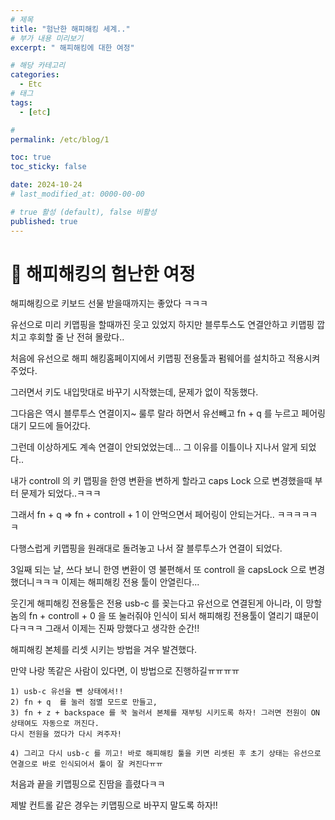 ```yaml
---
# 제목
title: "험난한 해피해킹 세계.."
# 부가 내용 미리보기
excerpt: " 해피해킹에 대한 여정"

# 해당 카테고리
categories:
  - Etc
# 태그
tags:
  - [etc]

#
permalink: /etc/blog/1

toc: true
toc_sticky: false

date: 2024-10-24
# last_modified_at: 0000-00-00

# true 활성 (default), false 비활성
published: true
---
```


# 🦥 해피해킹의 험난한 여정

해피해킹으로 키보드 선물 받을때까지는 좋았다 ㅋㅋㅋ

유선으로 미리 키맵핑을 할때까진 웃고 있었지 하지만 블루투스도 연결안하고 키맵핑 깝치고 후회할 줄 난 전혀 몰랐다..

처음에 유선으로 해피 해킹홈페이지에서 키맵핑 전용툴과 펌웨어를 설치하고 적용시켜주었다.

그러면서 키도 내입맛대로 바꾸기 시작했는데, 문제가 없이 작동했다.

그다음은 역시 블루투스 연결이지~ 룰루 랄라 하면서 유선빼고 fn + q 를 누르고 페어링 대기 모드에 들어갔다.

그런데 이상하게도 계속 연결이 안되었었는데... 그 이유를 이틀이나 지나서 알게 되었다..

내가 controll 의 키 맵핑을 한영 변환을 변하게 할라고 caps Lock 으로 변경했을때 부터 문제가 되었다..ㅋㅋㅋ

그래서 fn + q => fn + controll + 1 이 안먹으면서 페어링이 안되는거다.. ㅋㅋㅋㅋㅋㅋ

다행스럽게 키맵핑을 원래대로 돌려놓고 나서 잘 블루투스가 연결이 되었다.

3일째 되는 날, 쓰다 보니 한영 변환이 영 불편해서 또 controll 을 capsLock 으로 변경했더니ㅋㅋㅋ
이제는 해피해킹 전용 툴이 안열린다...

웃긴게 해피해킹 전용툴은 전용 usb-c 를 꽂는다고 유선으로 연결된게 아니라, 이 망할놈의 fn + controll + 0 을 또 눌러줘야 인식이 되서 해피해킹 전용툴이 열리기 떄문이다ㅋㅋㅋ
그래서 이제는 진짜 망했다고 생각한 순간!!

해피해킹 본체를 리셋 시키는 방법을 겨우 발견했다.

만약 나랑 똑같은 사람이 있다면, 이 방법으로 진행하길ㅠㅠㅠㅠ

```
1) usb-c 유선을 뺸 상태에서!!
2) fn + q  를 눌러 점멸 모드로 만들고,
3) fn + z + backspace 를 꾹 눌러서 본체를 재부팅 시키도록 하자! 그러면 전원이 ON 상태여도 자동으로 꺼진다.
다시 전원을 껐다가 다시 켜주자!

4) 그리고 다시 usb-c 를 끼고! 바로 해피해킹 툴을 키면 리셋된 후 초기 상태는 유선으로 연결으로 바로 인식되어서 툴이 잘 켜진다ㅠㅠ
```

처음과 끝을 키맵핑으로 진땀을 흘렸다ㅋㅋ

제발 컨트롤 같은 경우는 키맵핑으로 바꾸지 말도록 하자!!
